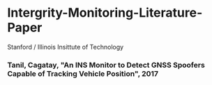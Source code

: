 # Intergrity-Monitoring-Literature-Paper


Stanford / Illinois Insittute of Technology
### Tanil, Cagatay, "An INS Monitor to Detect GNSS Spoofers Capable of Tracking Vehicle Position", 2017
